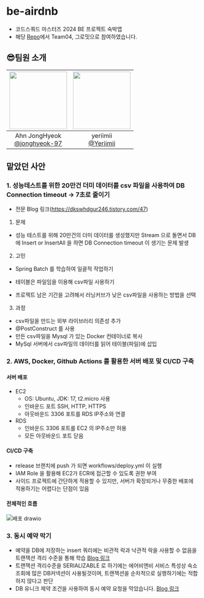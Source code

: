 # be-airdnb
* 코드스쿼드 마스터즈 2024 BE 프로젝트 숙박앱
* 해당 [Repo](https://github.com/codesquad-members-2024/be-airdnb)에서 Team04, 그로밋으로 참여하였습니다.
## 😎팀원 소개
|<img src="https://avatars.githubusercontent.com/u/136168660?v=4" width="150" height="150"/>|<img src="https://avatars.githubusercontent.com/u/87357932?v=4" width="150" height="150"/>|
|:-:|:-:|
|Ahn JongHyeok<br/>[@jonghyeok-97](https://github.com/jonghyeok-97)|yeriimii<br/>[@Yeriimii](https://github.com/Yeriimii)|

## 맡았던 사안
### 1. 성능테스트를 위한 20만건 더미 데이터를 csv 파일을 사용하여 DB Connection timeout -> 7초로 줄이기
- 전문 Blog 링크(https://dkswhdgur246.tistory.com/47)
1. 문제
- 성능 테스트를 위해 20만건의 더미 데이터를 생성했지만 Stream 으로 돌면서 DB에 Insert or InsertAll 을 하면 DB Connection timeout 이 생기는 문제 발생

2. 고민
- Spring Batch 를 학습하여 일괄적 작업하기
- 테이블은 파일임을 이용해 csv파일 사용하기

- 프로젝트 남은 기간을 고려해서 러닝커브가 낮은 csv파일을 사용하는 방법을 선택
  
3. 과정
- csv파일을 만드는 외부 라이브러리 의존성 추가
- @PostConstruct 를 사용
- 만든 csv파일을 Mysql 가 있는 Docker 컨테이너로 복사
- MySql 서버에서 csv파일의 데이터를 읽어 테이블(파일)에 삽입

### 2. AWS, Docker, Github Actions 를 활용한 서버 배포 및 CI/CD 구축
#### 서버 배포
- EC2
  - OS: Ubuntu, JDK: 17, t2.micro 사용  
  - 인바운드 포트 SSH, HTTP, HTTPS
  - 아웃바운드 3306 포트를 RDS IP주소와 연결
- RDS
  - 인바운드 3306 포트를 EC2 의 IP주소만 허용
  - 모든 아웃바운드 포트 닫음
 
#### CI/CD 구축  
- release 브랜치에 push 가 되면 workflows/deploy.yml 이 실행
- IAM Role 을 활용해 EC2가 ECR에 접근할 수 있도록 권한 부여
- 사이드 프로젝트에 간단하게 적용할 수 있지만, 서버가 확장되거나 무중한 배포에 적용하기는 어렵다는 단점이 있음
#### 전체적인 흐름
![배포 drawio](https://github.com/user-attachments/assets/faacaf1e-9224-4559-bc19-a239b4d0b219)

### 3. 동시 예약 막기
- 예약을 DB에 저장하는 insert 쿼리에는 비관적 락과 낙관적 락을 사용할 수 없음을 트랜잭션 격리 수준을 통해 학습 [Blog 링크](https://dkswhdgur246.tistory.com/44)
- 트랜잭션 격리수준을 SERIALIZABLE 로 하기에는 에어비앤비 서비스 특성상 숙소 조회에 많은 DB커넥션이 사용될것이며, 트랜잭션을 순차적으로 실행하기에는 적합하지 않다고 판단
- DB 유니크 제약 조건을 사용하여 동시 예약 요청을 막았습니다. [Blog 링크](https://dkswhdgur246.tistory.com/46)
